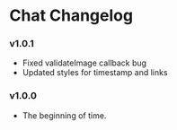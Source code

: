 # Chat Changelog

### v1.0.1

- Fixed validateImage callback bug
- Updated styles for timestamp and links

### v1.0.0

- The beginning of time.
